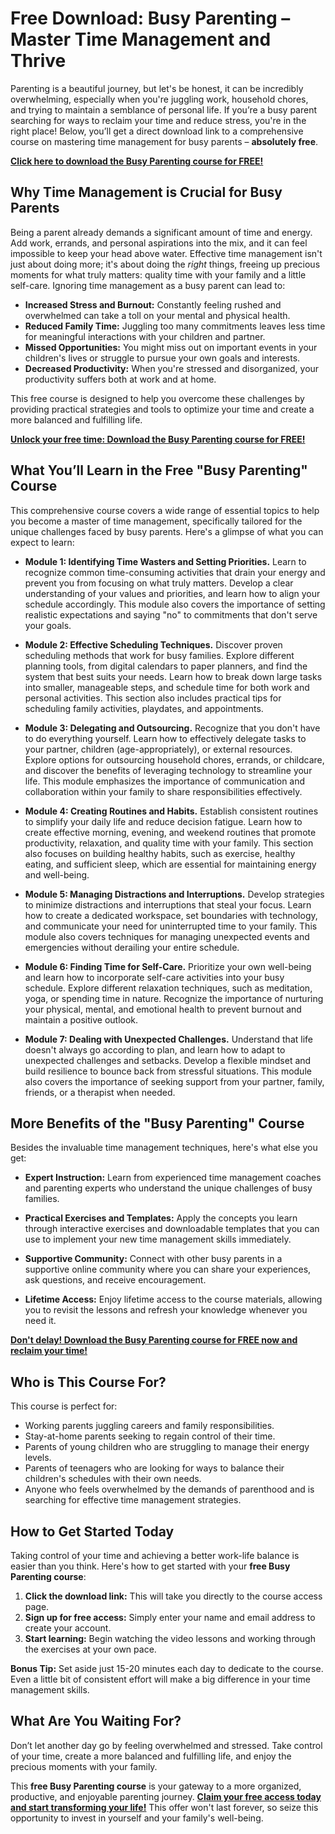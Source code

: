 # Free Download: Busy Parenting – Master Time Management and Thrive

Parenting is a beautiful journey, but let's be honest, it can be incredibly overwhelming, especially when you're juggling work, household chores, and trying to maintain a semblance of personal life. If you’re a busy parent searching for ways to reclaim your time and reduce stress, you're in the right place! Below, you’ll get a direct download link to a comprehensive course on mastering time management for busy parents – **absolutely free**.

[**Click here to download the Busy Parenting course for FREE!**](https://udemywork.com/busy-parenting)

## Why Time Management is Crucial for Busy Parents

Being a parent already demands a significant amount of time and energy. Add work, errands, and personal aspirations into the mix, and it can feel impossible to keep your head above water. Effective time management isn't just about doing more; it's about doing the *right* things, freeing up precious moments for what truly matters: quality time with your family and a little self-care. Ignoring time management as a busy parent can lead to:

*   **Increased Stress and Burnout:** Constantly feeling rushed and overwhelmed can take a toll on your mental and physical health.
*   **Reduced Family Time:** Juggling too many commitments leaves less time for meaningful interactions with your children and partner.
*   **Missed Opportunities:** You might miss out on important events in your children's lives or struggle to pursue your own goals and interests.
*   **Decreased Productivity:** When you're stressed and disorganized, your productivity suffers both at work and at home.

This free course is designed to help you overcome these challenges by providing practical strategies and tools to optimize your time and create a more balanced and fulfilling life.

[**Unlock your free time: Download the Busy Parenting course for FREE!**](https://udemywork.com/busy-parenting)

## What You’ll Learn in the Free "Busy Parenting" Course

This comprehensive course covers a wide range of essential topics to help you become a master of time management, specifically tailored for the unique challenges faced by busy parents. Here's a glimpse of what you can expect to learn:

*   **Module 1: Identifying Time Wasters and Setting Priorities.** Learn to recognize common time-consuming activities that drain your energy and prevent you from focusing on what truly matters. Develop a clear understanding of your values and priorities, and learn how to align your schedule accordingly. This module also covers the importance of setting realistic expectations and saying "no" to commitments that don't serve your goals.

*   **Module 2: Effective Scheduling Techniques.** Discover proven scheduling methods that work for busy families. Explore different planning tools, from digital calendars to paper planners, and find the system that best suits your needs. Learn how to break down large tasks into smaller, manageable steps, and schedule time for both work and personal activities. This section also includes practical tips for scheduling family activities, playdates, and appointments.

*   **Module 3: Delegating and Outsourcing.** Recognize that you don't have to do everything yourself. Learn how to effectively delegate tasks to your partner, children (age-appropriately), or external resources. Explore options for outsourcing household chores, errands, or childcare, and discover the benefits of leveraging technology to streamline your life. This module emphasizes the importance of communication and collaboration within your family to share responsibilities effectively.

*   **Module 4: Creating Routines and Habits.** Establish consistent routines to simplify your daily life and reduce decision fatigue. Learn how to create effective morning, evening, and weekend routines that promote productivity, relaxation, and quality time with your family. This section also focuses on building healthy habits, such as exercise, healthy eating, and sufficient sleep, which are essential for maintaining energy and well-being.

*   **Module 5: Managing Distractions and Interruptions.** Develop strategies to minimize distractions and interruptions that steal your focus. Learn how to create a dedicated workspace, set boundaries with technology, and communicate your need for uninterrupted time to your family. This module also covers techniques for managing unexpected events and emergencies without derailing your entire schedule.

*   **Module 6: Finding Time for Self-Care.** Prioritize your own well-being and learn how to incorporate self-care activities into your busy schedule. Explore different relaxation techniques, such as meditation, yoga, or spending time in nature. Recognize the importance of nurturing your physical, mental, and emotional health to prevent burnout and maintain a positive outlook.

*   **Module 7: Dealing with Unexpected Challenges.** Understand that life doesn't always go according to plan, and learn how to adapt to unexpected challenges and setbacks. Develop a flexible mindset and build resilience to bounce back from stressful situations. This module also covers the importance of seeking support from your partner, family, friends, or a therapist when needed.

## More Benefits of the "Busy Parenting" Course

Besides the invaluable time management techniques, here's what else you get:

*   **Expert Instruction:** Learn from experienced time management coaches and parenting experts who understand the unique challenges of busy families.

*   **Practical Exercises and Templates:** Apply the concepts you learn through interactive exercises and downloadable templates that you can use to implement your new time management skills immediately.

*   **Supportive Community:** Connect with other busy parents in a supportive online community where you can share your experiences, ask questions, and receive encouragement.

*   **Lifetime Access:** Enjoy lifetime access to the course materials, allowing you to revisit the lessons and refresh your knowledge whenever you need it.

[**Don't delay! Download the Busy Parenting course for FREE now and reclaim your time!**](https://udemywork.com/busy-parenting)

## Who is This Course For?

This course is perfect for:

*   Working parents juggling careers and family responsibilities.
*   Stay-at-home parents seeking to regain control of their time.
*   Parents of young children who are struggling to manage their energy levels.
*   Parents of teenagers who are looking for ways to balance their children's schedules with their own needs.
*   Anyone who feels overwhelmed by the demands of parenthood and is searching for effective time management strategies.

## How to Get Started Today

Taking control of your time and achieving a better work-life balance is easier than you think. Here's how to get started with your **free Busy Parenting course**:

1.  **Click the download link:** This will take you directly to the course access page.
2.  **Sign up for free access:** Simply enter your name and email address to create your account.
3.  **Start learning:** Begin watching the video lessons and working through the exercises at your own pace.

**Bonus Tip:** Set aside just 15-20 minutes each day to dedicate to the course. Even a little bit of consistent effort will make a big difference in your time management skills.

## What Are You Waiting For?

Don’t let another day go by feeling overwhelmed and stressed. Take control of your time, create a more balanced and fulfilling life, and enjoy the precious moments with your family.

This **free Busy Parenting course** is your gateway to a more organized, productive, and enjoyable parenting journey. **[Claim your free access today and start transforming your life!](https://udemywork.com/busy-parenting)** This offer won't last forever, so seize this opportunity to invest in yourself and your family's well-being.
